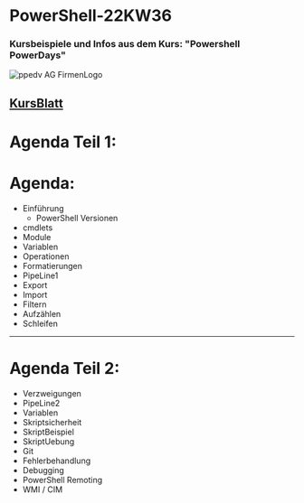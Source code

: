 ﻿# PowerShell-22KW36
### Kursbeispiele und Infos aus dem Kurs: "Powershell PowerDays"

![ppedv AG FirmenLogo](https://ppedv.de/microsoftexperte/Images/ppedvStartbild.png)

## [KursBlatt](https://ppedv.de/schulung/kurse/WindowsPowerShellCorecmdletScriptWMIlernenFortgeschrittenWorkflowProgrammierungSeminarTraining.aspx)

# Agenda Teil 1:
# Agenda:
- Einführung
    - PowerShell Versionen
- cmdlets
- Module
- Variablen
- Operationen
- Formatierungen
- PipeLine1
- Export 
- Import
- Filtern
- Aufzählen
- Schleifen 
---
# Agenda Teil 2:
- Verzweigungen
- PipeLine2
- Variablen
- Skriptsicherheit
- SkriptBeispiel
- SkriptUebung
- Git
- Fehlerbehandlung
- Debugging
- PowerShell Remoting
- WMI / CIM